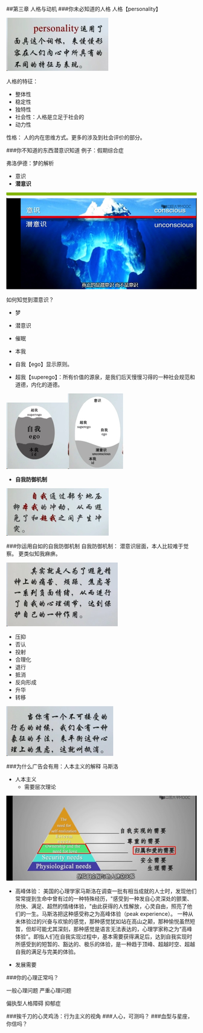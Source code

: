 ##第三章  人格与动机
###你未必知道的人格
人格【personality】

![](./_image/2017-03-23-21-38-45.jpg)

人格的特征：
- 整体性
- 稳定性
- 独特性
- 社会性：人格是立足于社会的
- 动力性

性格：
人的内在思维方式。更多的涉及到社会评价的部分。

###你不知道的东西潜意识知道
例子：假期综合症

弗洛伊德：梦的解析
- 意识
- **潜意识**

![](./_image/2017-03-23-21-47-54.jpg)

如何知觉到潜意识？
- 梦
- 潜意识
- 催眠

- 本我
- 自我【ego】显示原则。
- 超我【superego】：所有价值的源泉，是我们后天慢慢习得的一种社会规范和道德，内化的道德。

![](./_image/2017-03-23-21-52-03.jpg)![](./_image/2017-03-23-21-52-37.jpg)

- **自我防御机制**


![](./_image/2017-03-23-21-53-45.jpg)


###你运用自如的自我防御机制
自我防御机制：
潜意识层面，本人比较难于觉察。 更类似知我麻痹。


![](./_image/2017-03-23-21-55-57.jpg)




- 压抑
- 否认
- 投射
- 合理化
- 退行
- 抵消
- 反向形成
- 升华
- 转移




![](./_image/2017-03-23-21-58-15.jpg)




###为什么广告会有用：人本主义的解释
 马斯洛
- 人本主义
  - 需要层次理论


![](./_image/2017-03-23-22-04-24.jpg)

- 高峰体验：
美国的心理学家马斯洛在调查一批有相当成就的人士时，发现他们常常提到生命中曾有过的一种特殊经历，"感受到一种发自心灵深处的颤栗、欣快、满足、超然的情绪体验，"由此获得的人性解放，心灵自由，照亮了他们的一生。马斯洛把这种感受称之为高峰体验（peak experience）。
一种从未体验过的兴奋与欢愉的感觉，那种感觉犹如站在高山之颠，那种愉悦虽然短暂，但却可能尤其深刻，那种感觉是语言无法表达的，心理学家称之为“高峰体验”。即指人们在自我实现过程中，基本需要获得满足后，达到自我实现时所感受到的短暂的、豁达的、极乐的体验，是一种趋于顶峰、超越时空、超越自我的满足与完美的体验。

- 发展需要


###你的心理正常吗？

一般心理问题
严重心理问题

偏执型人格障碍
抑郁症



###挨千刀的心灵鸡汤：行为主义的视角
###人心，可测吗？
###血型与星座，你信吗？











